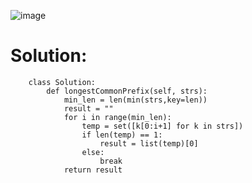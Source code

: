 ![image](https://user-images.githubusercontent.com/60442877/204012536-46e03b5e-f029-4e57-9479-34ab77c81ebe.png)

# Solution:

        class Solution:
            def longestCommonPrefix(self, strs): 
                min_len = len(min(strs,key=len))
                result = ""
                for i in range(min_len):
                    temp = set([k[0:i+1] for k in strs])
                    if len(temp) == 1:
                        result = list(temp)[0]
                    else:
                        break
                return result

